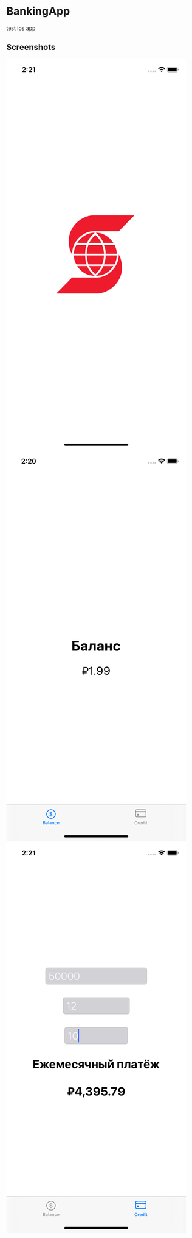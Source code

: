 # BankingApp
test ios app
## Screenshots
![Screenshot 1](https://github.com/justtomu/BankingApp/blob/main/screen1.png?raw=true)
![Screenshot 2](https://github.com/justtomu/BankingApp/blob/main/screen2.png?raw=true)
![Screenshot 3](https://github.com/justtomu/BankingApp/blob/main/screen3.png?raw=true)
